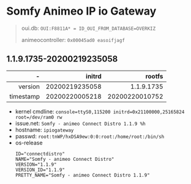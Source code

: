 # Somfy Animeo IP io Gateway

> oui.db: `OUI:F8811A* = ID_OUI_FROM_DATABASE=OVERKIZ`
>
> animeocontroller: `0x00045ad0 easoifjagf`

## 1.1.9.1735-20200219235058

| -         | initrd         | rootfs         |
| --------: | -------------: | -------------: |
| version   | 20200219235058 | 1.1.9.1735     |
| timestamp | 20200220005218 | 20200220010752 |

- kernel cmdline: `console=ttyS0,115200 initrd=0x21100000,25165824 root=/dev/ram0 rw`
- issue.net: `Somfy - animeo Connect Distro 1.1.9 %h`
- hostname: `ipiogateway`
- passwd: `root:tnWP/hxDSA9ew:0:0:root:/home/root:/bin/sh`
- os-release
  ```SHELL
  ID="connectdistro"
  NAME="Somfy - animeo Connect Distro"
  VERSION="1.1.9"
  VERSION_ID="1.1.9"
  PRETTY_NAME="Somfy - animeo Connect Distro 1.1.9"
  ```

